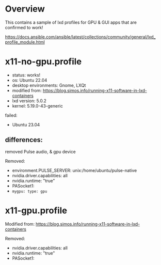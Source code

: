 # Overview
This contains a sample of lxd profiles for GPU & GUI apps that are confirmed to work!

https://docs.ansible.com/ansible/latest/collections/community/general/lxd_profile_module.html



# x11-no-gpu.profile
- status: works!
- os: Ubuntu 22.04
- desktop environments: Gnome, LXQt
- modified from: https://blog.simos.info/running-x11-software-in-lxd-containers
- lxd version: 5.0.2
- kernel: 5.19.0-43-generic

failed:
- Ubuntu 23.04

## differences:
removed Pulse audio, & gpu device

Removed:
- environment.PULSE_SERVER: unix:/home/ubuntu/pulse-native
- nvidia.driver.capabilities: all
- nvidia.runtime: "true"
- PASocket1:
- `mygpu: type: gpu`

# x11-gpu.profile
Modified from: https://blog.simos.info/running-x11-software-in-lxd-containers

Removed:
- nvidia.driver.capabilities: all
- nvidia.runtime: "true"
- PASocket1:
